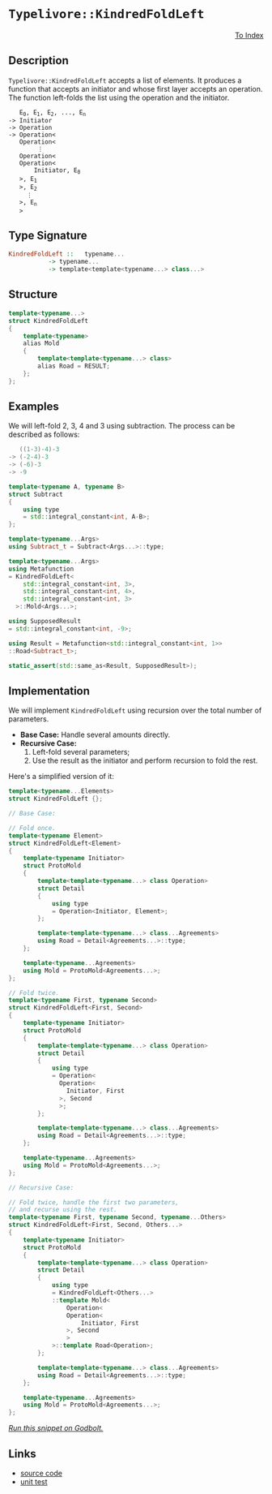 <!-- Copyright 2024 Feng Mofan
SPDX-License-Identifier: Apache-2.0 -->

# `Typelivore::KindredFoldLeft`

<p style='text-align: right;'><a href="../../../facilities/metafunctions.md#typelivore-kindred-fold-left">To Index</a></p>

## Description

`Typelivore::KindredFoldLeft` accepts a list of elements.
It produces a function that accepts an initiator and whose first layer accepts an operation.
The function left-folds the list using the operation and the initiator.

<pre><code>   E<sub>0</sub>, E<sub>1</sub>, E<sub>2</sub>, ..., E<sub>n</sub>
-> Initiator
-> Operation
-> Operation&lt;
   Operation&lt;
        &vellip;
   Operation&lt;
   Operation&lt;
       Initiator, E<sub>0</sub>
   &gt;, E<sub>1</sub>
   &gt;, E<sub>2</sub>
     &vellip;
   &gt;, E<sub>n</sub>
   &gt;</code></pre>

## Type Signature

```Haskell
KindredFoldLeft ::   typename...
           -> typename...
           -> template<template<typename...> class...>
```

## Structure

```C++
template<typename...>
struct KindredFoldLeft
{
    template<typename>
    alias Mold
    {
        template<template<typename...> class>
        alias Road = RESULT;
    };
};
```

## Examples

We will left-fold 2, 3, 4 and 3 using subtraction.
The process can be described as follows:

```C++
   ((1-3)-4)-3
-> (-2-4)-3
-> (-6)-3
-> -9
```

```C++
template<typename A, typename B>
struct Subtract
{
    using type
    = std::integral_constant<int, A-B>;
};

template<typename...Args>
using Subtract_t = Subtract<Args...>::type;

template<typename...Args>
using Metafunction 
= KindredFoldLeft<
    std::integral_constant<int, 3>,
    std::integral_constant<int, 4>,
    std::integral_constant<int, 3>
  >::Mold<Args...>;

using SupposedResult
= std::integral_constant<int, -9>;

using Result = Metafunction<std::integral_constant<int, 1>>
::Road<Subtract_t>;

static_assert(std::same_as<Result, SupposedResult>);
```

## Implementation

We will implement `KindredFoldLeft` using recursion over the total number of parameters.

- **Base Case:** Handle several amounts directly.
- **Recursive Case:**
  1. Left-fold several parameters;
  2. Use the result as the initiator and perform recursion to fold the rest.

Here's a simplified version of it:

```C++
template<typename...Elements>
struct KindredFoldLeft {};

// Base Case:

// Fold once.
template<typename Element>
struct KindredFoldLeft<Element>
{
    template<typename Initiator>
    struct ProtoMold
    {
        template<template<typename...> class Operation>
        struct Detail
        {
            using type 
            = Operation<Initiator, Element>;
        };

        template<template<typename...> class...Agreements>
        using Road = Detail<Agreements...>::type;
    };

    template<typename...Agreements>
    using Mold = ProtoMold<Agreements...>;
};

// Fold twice.
template<typename First, typename Second>
struct KindredFoldLeft<First, Second>
{
    template<typename Initiator>
    struct ProtoMold
    {
        template<template<typename...> class Operation>
        struct Detail
        {
            using type 
            = Operation<
              Operation<
                Initiator, First
              >, Second
              >;
        };

        template<template<typename...> class...Agreements>
        using Road = Detail<Agreements...>::type;
    };

    template<typename...Agreements>
    using Mold = ProtoMold<Agreements...>;
};

// Recursive Case:

// Fold twice, handle the first two parameters,
// and recurse using the rest.
template<typename First, typename Second, typename...Others>
struct KindredFoldLeft<First, Second, Others...>
{
    template<typename Initiator>
    struct ProtoMold
    {
        template<template<typename...> class Operation>
        struct Detail
        {
            using type 
            = KindredFoldLeft<Others...>
            ::template Mold<
                Operation<
                Operation<
                    Initiator, First
                >, Second
                >
            >::template Road<Operation>;
        };

        template<template<typename...> class...Agreements>
        using Road = Detail<Agreements...>::type;
    };

    template<typename...Agreements>
    using Mold = ProtoMold<Agreements...>;
};
```

[*Run this snippet on Godbolt.*](https://godbolt.org/#z:OYLghAFBqd5QCxAYwPYBMCmBRdBLAF1QCcAaPECAMzwBtMA7AQwFtMQByARg9KtQYEAysib0QXACx8BBAKoBnTAAUAHpwAMvAFYTStJg1DIApACYAQuYukl9ZATwDKjdAGFUtAK4sGIAKwAzKSuADJ4DJgAcj4ARpjEElwAbKQADqgKhE4MHt6%2BAcEZWY4C4ZExLPGJXCm2mPalDEIETMQEeT5%2BQfWNOS1tBOXRcQlJqQqt7Z0FPZODw5XV4wCUtqhexMjsHASYLGkGeyaBbgQAnmmMrJgAdPfY9GyCCifYJhoAgpPEXg4A1ABpCLoYiYdAAMU86FCmCoBH%2BJgA7FYkQARE5WL4fT4Aelx/wsTCU/zcxPYOJx%2BP%2BUNo6H%2BAm2txxewOR0wJzOl2ubH%2Bj32jAIbxxPz%2BCOBDFB4NpMLhQtO/Oe8ve2JROP%2BGv%2BrMOTGOpwuV2YvIAkgxsrqSMKvpr/qKAcpiKgiABZaHqzXIrGfG027Xszl%2B3Uc/Xco13e5vf7IAwKBT/ADyV2IupyVu9Po1doRaMwrTo7oznoLGc1XiyRi13MR1pLNpOaITSZTAk5pvNRDIfKeguFgS9teRGL7lJrGcDerO%2Bx1E4NPPDzMC2CjMYU91un2AYIFLzTtbLEWA/wASqgmPT6/8c3naJyN1ulauI4uQCBZ5ji4P39jR1qp/6Q4aNxrnemDbgQryLsW%2B4Vq6dKIoEDYOk6qCwegt6bqBD5rr2XqfsO354gSMpagA7ngTIsn%2BQYBqGNw0ngxCTKQlaAbyQiYGgkpplmQIgmCkLQrC8KchCDFMf87GcWhkGqv2mrjsGXKsZg/xto4FrELumo8UhLpuj%2BRY/r6VEziZimzmG2GLsuxJxomCTNgwWkZjxV5MPmRkemqnkZtBh6ztW6a1hqF72cmTScsWwWNg5EWnFF0WqWa6kdsxomMUKPklm8zGSQIaFZYWkH4UFPp4bhWUKQGZk0cpVlLtGtnARhYEQSqpU2n5x6nueCGXrm7k3qcIGtfVL5viVdbol%2BnzFlVAFzs196Cm1UHloeqHwYhjp6XS6HLS89UzeVI6EceHGbFkABuKlkkoICndSxEEGR2zMQghjoPQWoICpNAZaRqD/GkbQ3HsjGkFSBKff8YLIJdKldQQv2w5gkzMl881KXO9EZcxFl0Xlkr47RbBrvGyMJKtXw8RKUoCXSQnym46XiUT6DMRTv2MUdslzTVC1hkl7aWjJpU6TtKH6aVhkdfJAuTmy1GC0BT4NSuMXhamYu1q5A0eXLIXeYbPpI1WCVFQ2dP8TKTOclzVO8ybNrjWZ/yoZFhUlmFjme873tNnFbgW4lGpqXgGlpWJmX%2B0V2C5Rx%2BUhwOOuJW8rtK3s3Vnvbgfa%2B8k3ZdNJUh1jZek/OkaNbGS2YStzmm%2Bt2e9Q2bn5sNLVYWr43cjNU1DhVpXl3V9wjQ%2BDddZtF66VLe0dwd4FHSXxeD7iABUG%2Bb1vuJUpvAAq2BCHvm871869bxfp%2BzdiZiBBE0ZeFg8FuJx2xpOBaaUZn5kV/8nwk8pQk3ECC/ABEILwsQQFMAcJSY2nUm5vgMn1SY6AXwRD2JuMQAB9Ti8xBCcnQcxT4L4rpiC8JgAAtBYEhZDgwF1wivU6w9Fqj2IMAamnwurgMgcmBwWCEQXm4VAmBw02GPgXNgHuVxjqYwVgTMmrD2FpkngNKgXgGAOByIFC81tpSCTlH7G0KC0GCEwJg2gOCBB4OZoQ/4gQcrFmMSAdBZjkwWNwa0fBpxbGSAcT%2BJxLjzGWIYNYghghmL2NTunEAHtRHsKXoPLhXg0jFHBEeNGXhaAxwvAE0xQSPGGBseE/4FCACcOFTpdXSQoTJAi%2BrOlUeozRLZTi5IwW44JoTvHFK4L2dqL4Tw51OEI3hBB%2BEVIIvMRwyAsG2QSAQCATiFA3FmRBNw1Tam5WSak9AGyslvBWJiDgaxaCcH8LwPwHAtCkFQJwYOlhrC2g2FsFS5hAg8FIAQTQxy1gAGsAiSFuBoSQXAkSBA0P4DQZhkjJDMAADjhfoTgkheAsAkBoDQpBLnXNuRwXgCgQCYq%2BVc45pA4CwBgIgEAGwCBpC8AQcglA0AHDoAkKINxOCqDhckChyRJD/GAMgZA/wpC3DMLwcEhASB4FQVwGQggRBiHYFIeV8glBqG%2BaQXQcqSLJjSJwHgJyzkXM1bi%2BM9K6UIlQFQf4XKeV8oFUKkVgKzD/AgB4Fl9BiCIlvlwFYvBiVaDWBAJAzK0isrIBQCAYaI0gGAFIMwfA6DgwJRAWImrYgRDaOcA1vBM3MGIOceMsRtAcWJR85lSp4wMFoDmklpAsCxC8MAMktBaAEu4LwLALBDDAHEPW/AcNHA3Q7dczAqgLp7FzeQUxpz620DwLEZMhaPBYE1SAvAaLO2kBusQWImRMA5h7UYBdRhvlrCoAYdhAA1PAmASL2UuR8/gCrRDiBVS%2BtVKh1D1u1foXtKBrDWH0IuglkA1ioHfjkDtFCUH1lMA8ywZgcW7uIDKtG8A1h2DLTkFwkoZh%2BDlWECIIwqhjDlcUbIAgCN6Eo00RYowai9BwwIAY0xPBdD0Nh5pzQphDBI0scjtg%2BM0blfMdoDGyM1Cw887YEgjUcHOVi01nBbXct5fywVwrRWuogLgKV3q3l%2BoDeetYv0zxjAgH8kAkhAi3FKYEJEkhgVmEkMkDF/hkilKRRwFFpA0XvNuMkFIcLSlwpSP4EF/gHOpGxbwXF%2BLCWfPPWSylIbqUWvpYy6NqBPVso5RwNoLArpIgoUwGyFYuClNuFwIFEr8AdhlXoT9ir33SE/Yob9mrdCJt1UwfVnaFNKbizczg5raX0oZDaorJWysVcPFVmrQK3UevDV6n1gQzD%2BuSyS4NobctrYSNlmNXqQAzdK41IwVWuCYpoFkqmlB031vzdm6dL3C3FtLQ4adlbBTVtrZqxtzbW3tund23t/brmDpwyOzV47J07A%2BS4ud1yF1LuzaunY1yN1bo%2Bbu/dSgj0Q4PCly9TAb13ofYaadLW33Kva7ITrGrf0gETQYM9CGrCWBA7EMDVmblQasZwWDBBpJok59YZD8XUPob51hhoLG/AQFcKJkIkpJPLAo5kKjuQOMFC1yUHIGuhPcaaGxjoevCPMZ4%2Bb43THxMW/yFbh3dv5PrE2HJv1PnhsqY4P8c7c3LsLeq7VjQbr9Mdg28ZnbQazOYAs4kfnc6/MBeq8CpE0WkRgskK5vlcqRsJdsElwNpLyVUppZa47B2I3srYJwIrDqWAKCusKq6i32STHqwZprcradKokAzwQTOf3XN0MEPrA3DXe5NfWs1mWrXTeICwRvzfW/t6DJMFb1f1tvMCNtkve2UDb6O1Gk7YwW8pKwW30pWCO9jIb%2B15ND200ZqzYWt7b%2Bi0lrLT93LVaa11pQ6YBNotpiCg7brg4npY5doMQw4Yb1rw7wxTrbrI6apo7LrnCY7rpoa468D44HpE4nok67Z8BXoKC3r3qPo06yCtb06qrD7dYgDBDs7GBAbc5o5y4C5NAdq4jGIS5IYoYJBoZYCcGm64bK74aW56DEYVCMa0ba5NCq50ZG4CZyFiYK424iZSHqF9CsZ8au5iZaFO5cb6GqFSZu4KCybKpDYz44qqYP7/BN4t7/DX63B37h4NYkBR776makDmZYCJ4KYp6s7VaBCBD%2BCQogoYphFIjJCIoF6cCJZEq%2BH/KSD%2BD2b%2BBwrQqlKSClJgqOZcDMGcCBC2HxaJEx4/I%2BbirKaz7lEH5rC7pZDOCSBAA%3D%3D)

## Links

- [source code](../../../../conceptrodon/typelivore/kindred_fold_left.hpp)
- [unit test](../../../../tests/unit/metafunctions/typelivore/kindred_fold_left.test.hpp)
